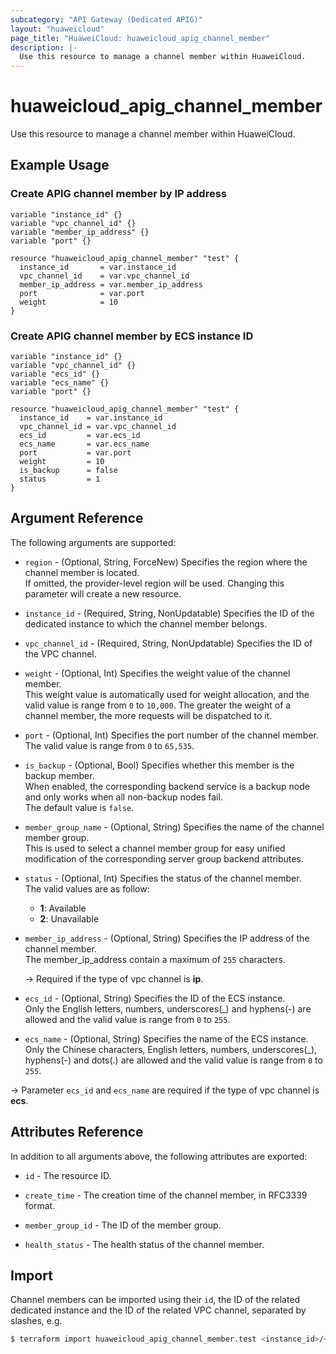 ```yaml
---
subcategory: "API Gateway (Dedicated APIG)"
layout: "huaweicloud"
page_title: "HuaweiCloud: huaweicloud_apig_channel_member"
description: |-
  Use this resource to manage a channel member within HuaweiCloud.
---
```


# huaweicloud_apig_channel_member

Use this resource to manage a channel member within HuaweiCloud.

## Example Usage

### Create APIG channel member by IP address

```hcl
variable "instance_id" {}
variable "vpc_channel_id" {}
variable "member_ip_address" {}
variable "port" {}

resource "huaweicloud_apig_channel_member" "test" {
  instance_id       = var.instance_id
  vpc_channel_id    = var.vpc_channel_id
  member_ip_address = var.member_ip_address
  port              = var.port
  weight            = 10
}
```

### Create APIG channel member by ECS instance ID

```hcl
variable "instance_id" {}
variable "vpc_channel_id" {}
variable "ecs_id" {}
variable "ecs_name" {}
variable "port" {}

resource "huaweicloud_apig_channel_member" "test" {
  instance_id    = var.instance_id
  vpc_channel_id = var.vpc_channel_id
  ecs_id         = var.ecs_id
  ecs_name       = var.ecs_name
  port           = var.port
  weight         = 10
  is_backup      = false
  status         = 1
}
```

## Argument Reference

The following arguments are supported:

* `region` - (Optional, String, ForceNew) Specifies the region where the channel member is located.  
  If omitted, the provider-level region will be used.
  Changing this parameter will create a new resource.

* `instance_id` - (Required, String, NonUpdatable) Specifies the ID of the dedicated instance to which the channel
  member belongs.

* `vpc_channel_id` - (Required, String, NonUpdatable) Specifies the ID of the VPC channel.

* `weight` - (Optional, Int) Specifies the weight value of the channel member.  
  This weight value is automatically used for weight allocation, and the valid value is range from `0` to `10,000`.
  The greater the weight of a channel member, the more requests will be dispatched to it.

* `port` - (Optional, Int) Specifies the port number of the channel member.  
  The valid value is range from `0` to `65,535`.

* `is_backup` - (Optional, Bool) Specifies whether this member is the backup member.  
  When enabled, the corresponding backend service is a backup node and only works when all non-backup nodes fail.  
  The default value is `false`.

* `member_group_name` - (Optional, String) Specifies the name of the channel member group.  
  This is used to select a channel member group for easy unified modification of the corresponding server group backend
  attributes.

* `status` - (Optional, Int) Specifies the status of the channel member.  
  The valid values are as follow:
  + **1**: Available
  + **2**: Unavailable

* `member_ip_address` - (Optional, String) Specifies the IP address of the channel member.  
  The member_ip_address contain a maximum of `255` characters.

  -> Required if the type of vpc channel is **ip**.

* `ecs_id` - (Optional, String) Specifies the ID of the ECS instance.  
  Only the English letters, numbers, underscores(_) and hyphens(-) are allowed and the valid value is range
  from `0` to `255`.

* `ecs_name` - (Optional, String) Specifies the name of the ECS instance.  
  Only the Chinese characters, English letters, numbers, underscores(_), hyphens(-) and dots(.) are allowed
  and the valid value is range from `0` to `255`.

-> Parameter `ecs_id` and `ecs_name` are required if the type of vpc channel is **ecs**.

## Attributes Reference

In addition to all arguments above, the following attributes are exported:

* `id` - The resource ID.

* `create_time` - The creation time of the channel member, in RFC3339 format.

* `member_group_id` - The ID of the member group.

* `health_status` - The health status of the channel member.

## Import

Channel members can be imported using their `id`, the ID of the related dedicated instance and the ID of the related VPC
channel, separated by slashes, e.g.

```bash
$ terraform import huaweicloud_apig_channel_member.test <instance_id>/<vpc_channel_id>/<id>
```
